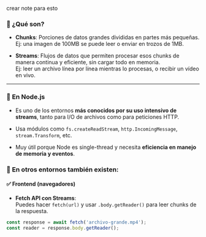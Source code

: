 crear note para esto
### 🔹 ¿Qué son?

- **Chunks**: Porciones de datos grandes divididas en partes más pequeñas.  
    Ej: una imagen de 100MB se puede leer o enviar en trozos de 1MB.
    
- **Streams**: Flujos de datos que permiten procesar esos chunks de manera continua y eficiente, sin cargar todo en memoria.  
    Ej: leer un archivo línea por línea mientras lo procesas, o recibir un vídeo en vivo.
    

---

### 🔸 En Node.js

- Es uno de los entornos **más conocidos por su uso intensivo de streams**, tanto para I/O de archivos como para peticiones HTTP.
    
- Usa módulos como `fs.createReadStream`, `http.IncomingMessage`, `stream.Transform`, etc.
    
- Muy útil porque Node es single-thread y necesita **eficiencia en manejo de memoria y eventos**.

### 🔸 En otros entornos también existen:

#### ✅ **Frontend (navegadores)**

- **Fetch API con Streams**:  
    Puedes hacer `fetch(url)` y usar `.body.getReader()` para leer chunks de la respuesta.

```ts
const response = await fetch('archivo-grande.mp4');
const reader = response.body.getReader();
```